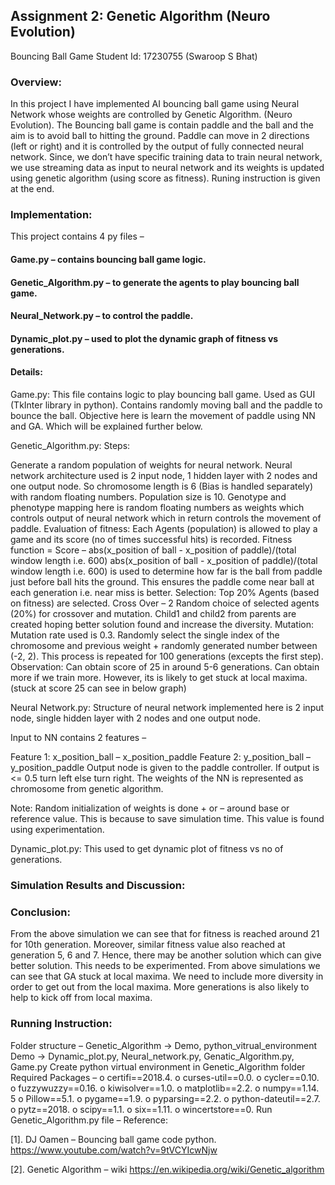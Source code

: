 ## Assignment 2: Genetic Algorithm (Neuro Evolution)
Bouncing Ball Game
Student Id: 17230755 (Swaroop S Bhat)

### Overview:

In this project I have implemented AI bouncing ball game using Neural Network whose
weights are controlled by Genetic Algorithm. (Neuro Evolution). The Bouncing ball game is
contain paddle and the ball and the aim is to avoid ball to hitting the ground. Paddle can move
in 2 directions (left or right) and it is controlled by the output of fully connected neural
network. Since, we don’t have specific training data to train neural network, we use streaming
data as input to neural network and its weights is updated using genetic algorithm (using
score as fitness). Runing instruction is given at the end.

### Implementation:

This project contains 4 py files –

#### Game.py – contains bouncing ball game logic.
#### Genetic_Algorithm.py – to generate the agents to play bouncing ball game.
#### Neural_Network.py – to control the paddle.
#### Dynamic_plot.py – used to plot the dynamic graph of fitness vs generations.

#### Details:

Game.py: This file contains logic to play bouncing ball game. Used as GUI (TkInter library in
python). Contains randomly moving ball and the paddle to bounce the ball. Objective here is
learn the movement of paddle using NN and GA. Which will be explained further below.

Genetic_Algorithm.py:
Steps:

Generate a random population of weights for neural network. Neural network
architecture used is 2 input node, 1 hidden layer with 2 nodes and one output node.
So chromosome length is 6 (Bias is handled separately) with random floating
numbers. Population size is 10.
Genotype and phenotype mapping here is random floating numbers as weights which
controls output of neural network which in return controls the movement of paddle.
Evaluation of fitness: Each Agents (population) is allowed to play a game and its score
(no of times successful hits) is recorded.
Fitness function = Score – abs(x_position of ball - x_position of paddle)/(total
window length i.e. 600)
abs(x_position of ball - x_position of paddle)/(total window length i.e. 600) is used
to determine how far is the ball from paddle just before ball hits the ground. This
ensures the paddle come near ball at each generation i.e. near miss is better.
Selection: Top 20% Agents (based on fitness) are selected.
Cross Over – 2 Random choice of selected agents (20%) for crossover and mutation.
Child1 and child2 from parents are created hoping better solution found and increase
the diversity.
Mutation: Mutation rate used is 0.3. Randomly select the single index of the
chromosome and previous weight + randomly generated number between (-2, 2).
This process is repeated for 100 generations (excepts the first step).
Observation: Can obtain score of 25 in around 5-6 generations. Can obtain more if we train
more. However, its is likely to get stuck at local maxima. (stuck at score 25 can see in below
graph)

Neural Network.py: Structure of neural network implemented here is 2 input node, single
hidden layer with 2 nodes and one output node.

Input to NN contains 2 features –

Feature 1: x_position_ball – x_position_paddle
Feature 2: y_position_ball – y_position_paddle
Output node is given to the paddle controller. If output is <= 0.5 turn left else turn right. The
weights of the NN is represented as chromosome from genetic algorithm.

Note: Random initialization of weights is done + or – around base or reference value. This is
because to save simulation time. This value is found using experimentation.

Dynamic_plot.py: This used to get dynamic plot of fitness vs no of generations.

### Simulation Results and Discussion:

### Conclusion:

From the above simulation we can see that for fitness is reached around 21 for 10th
generation. Moreover, similar fitness value also reached at generation 5, 6 and 7. Hence,
there may be another solution which can give better solution. This needs to be experimented.
From above simulations we can see that GA stuck at local maxima. We need to include more
diversity in order to get out from the local maxima. More generations is also likely to help to
kick off from local maxima.

### Running Instruction:

Folder structure – Genetic_Algorithm -> Demo, python_vitrual_environment
Demo -> Dynamic_plot.py, Neural_network.py, Genatic_Algorithm.py, Game.py
Create python virtual environment in Genetic_Algorithm folder
Required Packages –
o certifi==2018.4.
o curses-util==0.0.
o cycler==0.10.
o fuzzywuzzy==0.16.
o kiwisolver==1.0.
o matplotlib==2.2.
o numpy==1.14. 5
o Pillow==5.1.
o pygame==1.9.
o pyparsing==2.2.
o python-dateutil==2.7.
o pytz==2018.
o scipy==1.1.
o six==1.11.
o wincertstore==0.
Run Genetic_Algorithm.py file –
Reference:

[1]. DJ Oamen – Bouncing ball game code python.
https://www.youtube.com/watch?v=9tVCYIcwNjw

[2]. Genetic Algorithm – wiki https://en.wikipedia.org/wiki/Genetic_algorithm
